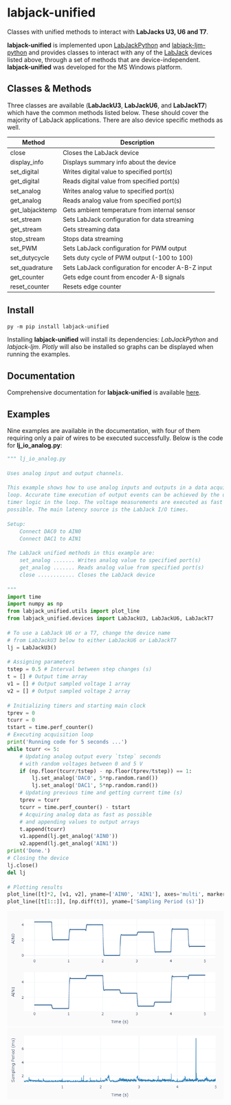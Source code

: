 # labjack-unified
Classes with unified methods to interact with **LabJacks U3, U6 and T7**.

**labjack-unified** is implemented upon [LabJackPython](https://github.com/labjack/LabJackPython) and [labjack-ljm-python](https://github.com/labjack/labjack-ljm-python) and provides classes to interact with any of the [LabJack](https://labjack.com/) devices listed above, through a set of methods that are device-independent. **labjack-unified** was developed for the MS Windows platform.

## Classes & Methods
Three classes are available (**LabJackU3**, **LabJackU6**, and **LabJackT7**) which have the common methods listed below. These should cover the majority of LabJack applications. There are also device specific methods as well. 

Method | Description
------ | -----------
close | Closes the LabJack device
display_info | Displays summary info about the device
set_digital | Writes digital value to specified port(s)
get_digital | Reads digital value from specified port(s)
set_analog | Writes analog value to specified port(s)
get_analog | Reads analog value from specified port(s)
get_labjacktemp | Gets ambient temperature from internal sensor
set_stream | Sets LabJack configuration for data streaming
get_stream | Gets streaming data
stop_stream | Stops data streaming
set_PWM | Sets LabJack configuration for PWM output
set_dutycycle | Sets duty cycle of PWM output (-100 to 100)
set_quadrature | Sets LabJack configuration for encoder A-B-Z input
get_counter | Gets edge count from encoder A-B signals
reset_counter | Resets edge counter


## Install

    py -m pip install labjack-unified

Installing **labjack-unified** will install its dependencies: _LabJackPython_ and _labjack-ljm_. _Plotly_ will also be installed so graphs can be displayed when running the examples.

## Documentation

Comprehensive documentation for **labjack-unified** is available [here](https://eduardonigro.github.io/labjack-unified/).

## Examples
Nine examples are available in the documentation, with four of them requiring only
a pair of wires to be executed successfully. Below is the code for **lj_io_analog.py**:

```python
""" lj_io_analog.py 

Uses analog input and output channels.

This example shows how to use analog inputs and outputs in a data acquisition
loop. Accurate time execution of output events can be achieved by the use of a
timer logic in the loop. The voltage measurements are executed as fast as
possible. The main latency source is the LabJack I/O times.

Setup:
    Connect DAC0 to AIN0
    Connect DAC1 to AIN1

The LabJack unified methods in this example are:
    set_analog ....... Writes analog value to specified port(s)
    get_analog ....... Reads analog value from specified port(s)
    close ............ Closes the LabJack device 

"""
import time
import numpy as np
from labjack_unified.utils import plot_line
from labjack_unified.devices import LabJackU3, LabJackU6, LabJackT7

# To use a LabJack U6 or a T7, change the device name
# from LabJackU3 below to either LabJackU6 or LabJackT7
lj = LabJackU3()

# Assigning parameters
tstep = 0.5 # Interval between step changes (s)
t = [] # Output time array
v1 = [] # Output sampled voltage 1 array
v2 = [] # Output sampled voltage 2 array

# Initializing timers and starting main clock
tprev = 0
tcurr = 0
tstart = time.perf_counter()
# Executing acquisition loop
print('Running code for 5 seconds ...')
while tcurr <= 5:
    # Updating analog output every `tstep` seconds
    # with random voltages between 0 and 5 V
    if (np.floor(tcurr/tstep) - np.floor(tprev/tstep)) == 1:
        lj.set_analog('DAC0', 5*np.random.rand())
        lj.set_analog('DAC1', 5*np.random.rand())
    # Updating previous time and getting current time (s)
    tprev = tcurr
    tcurr = time.perf_counter() - tstart
    # Acquiring analog data as fast as possible
    # and appending values to output arrays
    t.append(tcurr)
    v1.append(lj.get_analog('AIN0'))
    v2.append(lj.get_analog('AIN1'))
print('Done.')
# Closing the device
lj.close()
del lj

# Plotting results 
plot_line([t]*2, [v1, v2], yname=['AIN0', 'AIN1'], axes='multi', marker=True)
plot_line([t[1::]], [np.diff(t)], yname=['Sampling Period (s)'])
```
![](/images/lj_io_analog_fig_1.PNG)
![](/images/lj_io_analog_fig_2.PNG)
